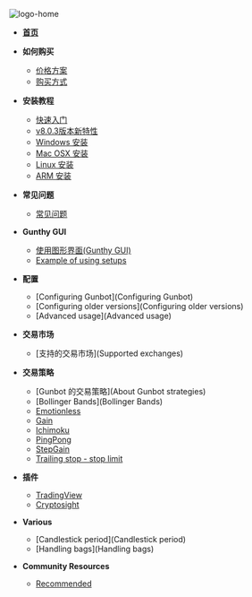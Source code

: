 ![logo-home](https://user-images.githubusercontent.com/2372008/32150659-0afdc89a-bd16-11e7-8d62-0ecb7cf0c90d.png)

* **[首页](/)**

* **如何购买**
  - [价格方案](Purchasing-Plans)
  - [购买方式](Purchasing-Gunbot)
  <!-- - [购买方式]() -->
* **安装教程**
  - [快速入门](Quickstart)
  - [v8.0.3版本新特性](New-in-803)
  - [Windows 安装](Windows-installation)
  - [Mac OSX 安装](Max-OSX-installation)
  - [Linux 安装](Linux-installation)
  - [ARM 安装](ARM-installation)
* **常见问题**
  - [常见问题](Troubleshooting)
* **Gunthy GUI**
  - [使用图形界面(Gunthy GUI)](Using-Gunthy-GUI)  
  - [Example of using setups](Example-of-using-setups)  
* **配置**
  - [Configuring Gunbot](Configuring Gunbot) 
  - [Configuring older versions](Configuring older versions)
  - [Advanced usage](Advanced usage)
* **交易市场**  
  - [支持的交易市场](Supported exchanges) ​
* **交易策略**
  - [Gunbot 的交易策略](About Gunbot strategies)
  - [Bollinger Bands](Bollinger Bands)
  - [Emotionless](Emotionless) 
  - [Gain](Gain)
  - [Ichimoku](Ichimoku) 
  - [PingPong](PingPong)
  - [StepGain](StepGain)
  - [Trailing stop - stop limit](TSSL)
* **插件**
  - [TradingView](TradingView)
  - [Cryptosight](Cryptosight)
* **Various**  
  - [Candlestick period](Candlestick period)
  - [Handling bags](Handling bags)
* **Community Resources**
  - [Recommended ](Resources)

